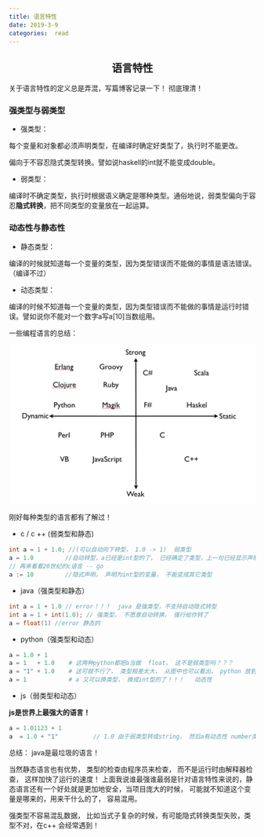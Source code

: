 ```yaml
---
title: 语言特性
date: 2019-3-9
categories:  read
---
```


## <center>语言特性</center>



关于语言特性的定义总是弄混，写篇博客记录一下！  彻底理清！



### 强类型与弱类型

- 强类型：

每个变量和对象都必须声明类型，在编译时确定好类型了，执行时不能更改。

偏向于不容忍隐式类型转换。譬如说haskell的int就不能变成double。

- 弱类型：

编译时不确定类型，执行时根据语义确定是哪种类型。通俗地说，弱类型偏向于容忍**隐式转换**，把不同类型的变量放在一起运算。



### 动态性与静态性

- 静态类型：

编译的时候就知道每一个变量的类型，因为类型错误而不能做的事情是语法错误。（编译不过）

- 动态类型：

编译的时候不知道每一个变量的类型，因为类型错误而不能做的事情是运行时错误。譬如说你不能对一个数字a写a[10]当数组用。



一些编程语言的总结：

![](https://raw.githubusercontent.com/Fierygit/picbed/master/f.png)

刚好每种类型的语言都有了解过！

- c / c ++  (弱类型和静态)

```c++
int a = 1 + 1.0; //(可以自动向下转型， 1.0 -> 1)  弱类型
a = 1.0         //自动转型，a已经是int型的了， 已经确定了类型，上一句已经显示声明了
// 再来看看20世纪的c语言 -- go
a := 10			//隐式声明， 声明为int型的变量， 不能变成其它类型
```

- java（强类型和静态）

```java
int a = 1 + 1.0 // error！！！  java 是强类型，不支持自动隐式转型
int a = 1 + int(1.0); // 强类型， 不愿意自动转换， 强行给你转了
a = float(1) //error 静态的
```

- python（强类型和动态）

```python
a = 1.0 + 1		
a = 1   + 1.0    # 这两种python都把a当做  float， 这不是弱类型吗？？？
a = "1" + 1.0    # 这可就不行了， 类型相差太大， 从图中也可以看出， python 放到了接近中线的地方
a = 1            # a 又可以换类型， 换成int型的了！！！   动态性
```

- js（弱类型和动态）

**js是世界上最强大的语言！**

```js
a = 1.01123 + 1   		
a  = 1.0 + "1"			// 1.0 由于弱类型转成string， 然后a有动态性 number类型转成string了	
```



总结： java是最垃圾的语言！



当然静态语言也有优势， 类型的检查由程序员来检查， 而不是运行时由解释器检查， 这样加快了运行的速度！ 上面我说谁最强谁最弱是针对语言特性来说的，静态语言还有一个好处就是更加地安全，当项目庞大的时候， 可能就不知道这个变量是哪来的，用来干什么的了， 容易混用。

强类型不容易混乱数据， 比如当式子复杂的时候，有可能隐式转换类型失败，类型不对，在c++ 会经常遇到！







